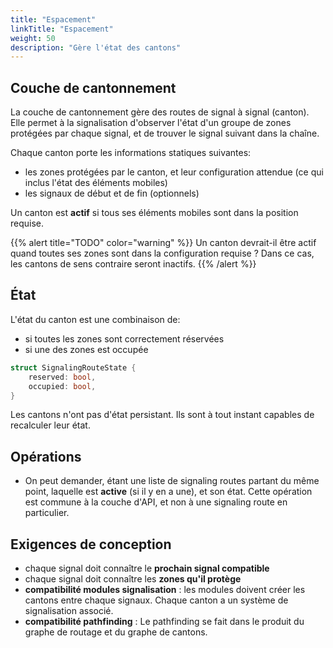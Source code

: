 ```yaml
---
title: "Espacement"
linkTitle: "Espacement"
weight: 50
description: "Gère l'état des cantons"
---
```


## Couche de cantonnement

La couche de cantonnement gère des routes de signal à signal (canton).
Elle permet à la signalisation d'observer l'état d'un groupe
de zones protégées par chaque signal, et de trouver le signal
suivant dans la chaîne.

Chaque canton porte les informations statiques suivantes:

- les zones protégées par le canton, et leur configuration attendue (ce qui inclus l'état des éléments mobiles)
- les signaux de début et de fin (optionnels)

Un canton est **actif** si tous ses éléments mobiles sont dans la position requise.

{{% alert title="TODO" color="warning" %}}
Un canton devrait-il être actif quand toutes ses zones sont dans la configuration requise ? Dans ce cas, les cantons de sens contraire seront inactifs.
{{% /alert %}}

## État

L'état du canton est une combinaison de:

- si toutes les zones sont correctement réservées
- si une des zones est occupée

```rust
struct SignalingRouteState {
    reserved: bool,
    occupied: bool,
}
```

Les cantons n'ont pas d'état persistant. Ils sont à tout instant capables de recalculer leur état.

## Opérations

- On peut demander, étant une liste de signaling routes partant du même point, laquelle est **active** (si il y en a une), et son état. Cette opération est commune à la couche d'API, et non à une signaling route en particulier.

## Exigences de conception

- chaque signal doit connaître le **prochain signal compatible**
- chaque signal doit connaître les **zones qu'il protège**
- **compatibilité modules signalisation** : les modules doivent créer les cantons entre chaque signaux. Chaque canton a un système de signalisation associé.
- **compatibilité pathfinding** : Le pathfinding se fait dans le produit du graphe de routage et du graphe de cantons.
